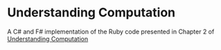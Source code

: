 # Understanding Computation

A C# and F# implementation of the Ruby code presented in Chapter 2 of [Understanding Computation][understanding-computation]

[understanding-computation]: https://www.amazon.co.uk/Understanding-Computation-Machines-Impossible-Programs/dp/1449329276/ref=sr_1_1?crid=2OZ60LE09MMA8&keywords=understanding+computation&qid=1576588110&sprefix=understanding+comput%2Celectronics%2C197&sr=8-1
